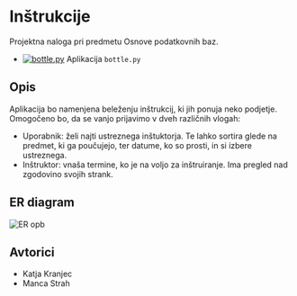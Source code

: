# Inštrukcije
Projektna naloga pri predmetu Osnove podatkovnih baz.

* [![bottle.py](https://mybinder.org/badge_logo.svg)](https://mybinder.org/v2/gh/katjakranjec/instrukcije-opb/main?urlpath=proxy/8080/) Aplikacija `bottle.py`

## Opis
Aplikacija bo namenjena beleženju inštrukcij,
ki jih ponuja neko podjetje.
Omogočeno bo, da se vanjo prijavimo v dveh različnih vlogah:
* Uporabnik: želi najti ustreznega inštuktorja. Te
lahko sortira glede na predmet, ki ga poučujejo, ter datume, ko so prosti,
in si izbere ustreznega.
* Inštruktor: vnaša termine, ko je na voljo za inštruiranje. Ima pregled nad zgodovino svojih strank. 


## ER diagram
![ER opb](https://user-images.githubusercontent.com/64911943/181298167-c0234fdd-c8dc-4346-b4b7-ae17e4313194.png)

## Avtorici
* Katja Kranjec
* Manca Strah


